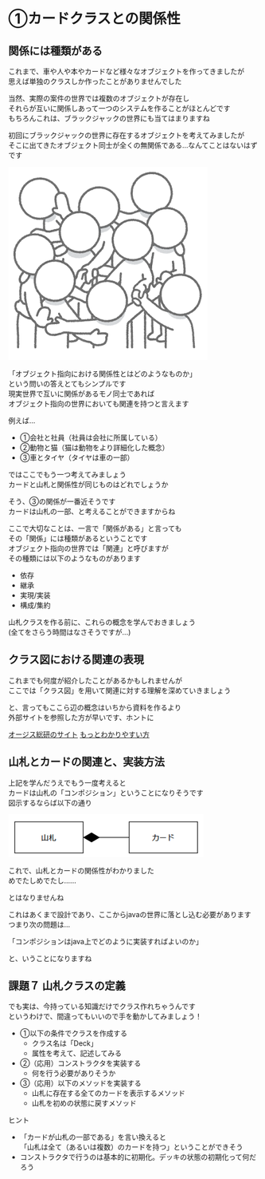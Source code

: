 # ①カードクラスとの関係性

## 関係には種類がある

これまで、車や人や本やカードなど様々なオブジェクトを作ってきましたが  
思えば単独のクラスしか作ったことがありませんでした  
  
当然、実際の案件の世界では複数のオブジェクトが存在し  
それらが互いに関係しあって一つのシステムを作ることがほとんどです  
もちろんこれは、ブラックジャックの世界にも当てはまりますね  
  
初回にブラックジャックの世界に存在するオブジェクトを考えてみましたが  
そこに出てきたオブジェクト同士が全くの無関係である...なんてことはないはずです  

![image](../Images/03_01_01.png)
  
「オブジェクト指向における関係性とはどのようなものか」  
という問いの答えとてもシンプルです  
現実世界で互いに関係があるモノ同士であれば  
オブジェクト指向の世界においても関連を持つと言えます  
  
例えば...

* ①会社と社員（社員は会社に所属している）
* ②動物と猫（猫は動物をより詳細化した概念）
* ③車とタイヤ（タイヤは車の一部）
  
ではここでもう一つ考えてみましょう  
カードと山札と関係性が同じものはどれでしょうか  
  
そう、③の関係が一番近そうです  
カードは山札の一部、と考えることができますからね  
  
ここで大切なことは、一言で「関係がある」と言っても  
その「関係」には種類があるということです  
オブジェクト指向の世界では「関連」と呼びますが  
その種類には以下のようなものがあります

  * 依存
  * 継承
  * 実現/実装
  * 構成/集約

山札クラスを作る前に、これらの概念を学んでおきましょう  
(全てをさらう時間はなさそうですが...)

## クラス図における関連の表現

これまでも何度が紹介したことがあるかもしれませんが  
ここでは「クラス図」を用いて関連に対する理解を深めていきましょう  
  
と、言ってもここら辺の概念はいちから資料を作るより  
外部サイトを参照した方が早いです、ホントに

[オージス総研のサイト](https://www.ogis-ri.co.jp/otc/swec/process/am-res/am/artifacts/classDiagram.html)
[もっとわかりやすい方](https://cacoo.com/ja/blog/how-to-write-class-diagram/)

## 山札とカードの関連と、実装方法

上記を学んだうえでもう一度考えると  
カードは山札の「コンポジション」ということになりそうです  
図示するならば以下の通り  

![image](../Images/03_01_02.png)

これで、山札とカードの関係性がわかりました  
めでたしめでたし......  
    
とはなりませんね  
  
これはあくまで設計であり、ここからjavaの世界に落とし込む必要があります  
つまり次の問題は...

「コンポジションはjava上でどのように実装すればよいのか」
  
と、いうことになりますね

## 課題７ 山札クラスの定義

でも実は、今持っている知識だけでクラス作れちゃうんです  
というわけで、間違ってもいいので手を動かしてみましょう！

  * ①以下の条件でクラスを作成する
    * クラス名は「Deck」
    * 属性を考えて、記述してみる
  * ②（応用）コンストラクタを実装する
    * 何を行う必要がありそうか
  * ③（応用）以下のメソッドを実装する
    * 山札に存在する全てのカードを表示するメソッド
    * 山札を初めの状態に戻すメソッド

ヒント
  * 「カードが山札の一部である」を言い換えると  
  「山札は全て（あるいは複数）のカードを持つ」ということができそう
  * コンストラクタで行うのは基本的に初期化。デッキの状態の初期化って何だろう



